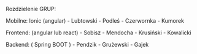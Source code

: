 Rozdzielenie GRUP:

Mobilne: Ionic (angular)
	- Lubtowski
	- Podleś
	- Czerwornka
	- Kumorek 

Frontend: (angular lub react)
	- Sobisz
	- Mendocha
	- Krusiński
	- Kowalicki

Backend: ( Spring BOOT )
	- Pendzik
	- Grużewski
	- Gajek